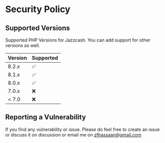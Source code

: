 # Security Policy

## Supported Versions

Supported PHP Versions for Jazzcash. You can add support for other versions as well.

| Version | Supported          |
| ------- | ------------------ |
| 8.2.x   | :white_check_mark: |
| 8.1.x   | :white_check_mark: |
| 8.0.x   | :white_check_mark: |
| 7.0.x   | :x:                |
| < 7.0   | :x:                |

## Reporting a Vulnerability

If you find any vulnerability or issue. Please do feel free to create an issue or discuss it on discussion or email me on zfhassaan@gmail.com
